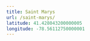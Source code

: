 ```yaml
---
title: Saint Marys
url: /saint-marys/
latitude: 41.428043200000005
longitude: -78.56112750000001
---
```

